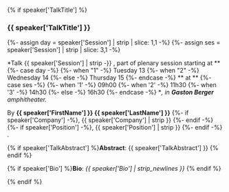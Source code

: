 {% if speaker['TalkTitle'] %}

<h3 id="{{ speaker['FirstName'] }}-{{ speaker['LastName'] }}-talk">{{ speaker['TalkTitle'] }}</h3>

{%- assign day = speaker['Session'] | strip | slice: 1,1 -%}
{%- assign ses = speaker['Session'] | strip | slice: 3,1 -%}

*Talk {{ speaker['Session'] | strip -}}
, part of plenary session starting at
**
{%- case day -%}
{%- when "1" -%}
Tuesday 13
{%- when "2" -%}
Wednesday 14
{%- else -%}
Thursday 15
{%- endcase  -%}
** at
**
{%- case ses -%}
{%- when '1' -%}
09h00
{%- when '2' -%}
11h30
{%- when '3' -%}
14h30
{%- else -%}
16h30
{%- endcase -%}
**, in **Gaston Berger** amphitheater.*

By **{{ speaker['FirstName'] }} {{ speaker['LastName'] }}**
{%- if speaker['Company']  -%}, {{ speaker['Company']  | strip }} {%- endif -%}
{%- if speaker['Position'] -%}, {{ speaker['Position'] | strip }} {%- endif -%}
.

{% if speaker['TalkAbstract'] %}**Abstract**: {{ speaker['TalkAbstract'] }} {% endif %}

{% if speaker['Bio']          %}**Bio**:     *{{ speaker['Bio'] | strip_newlines }}* {% endif %}

{% endif %}
